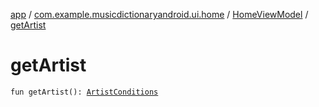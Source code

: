 [app](../../index.md) / [com.example.musicdictionaryandroid.ui.home](../index.md) / [HomeViewModel](index.md) / [getArtist](./get-artist.md)

# getArtist

`fun getArtist(): `[`ArtistConditions`](../../com.example.musicdictionaryandroid.domain.model.value/-artist-conditions/index.md)